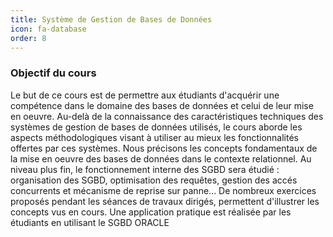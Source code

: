 ```yaml
---
title: Système de Gestion de Bases de Données 
icon: fa-database
order: 8
---
```


### Objectif du cours

Le but de ce cours est de permettre aux étudiants d'acquérir une compétence dans le domaine des bases de données et celui de leur
mise en oeuvre. Au-delà de la connaissance des caractéristiques techniques des systèmes de gestion de bases de données
utilisés, le cours aborde les aspects méthodologiques visant à utiliser au mieux les fonctionnalités offertes par ces systèmes.
Nous précisons les concepts fondamentaux de la mise en oeuvre des bases de données dans le contexte relationnel. Au niveau plus fin, le fonctionnement interne des SGBD sera étudié : organisation des SGBD, optimisation des requêtes, gestion des accés concurrents et mécanisme de reprise sur panne... De nombreux exercices proposés pendant les séances de travaux dirigés, permettent
d'illustrer les concepts vus en cours. Une application pratique est réalisée par les étudiants en utilisant le SGBD ORACLE
